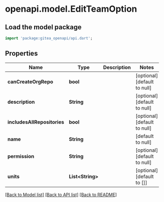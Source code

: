 # openapi.model.EditTeamOption

## Load the model package
```dart
import 'package:gitea_openapi/api.dart';
```

## Properties
Name | Type | Description | Notes
------------ | ------------- | ------------- | -------------
**canCreateOrgRepo** | **bool** |  | [optional] [default to null]
**description** | **String** |  | [optional] [default to null]
**includesAllRepositories** | **bool** |  | [optional] [default to null]
**name** | **String** |  | [default to null]
**permission** | **String** |  | [optional] [default to null]
**units** | **List&lt;String&gt;** |  | [optional] [default to []]

[[Back to Model list]](../README.md#documentation-for-models) [[Back to API list]](../README.md#documentation-for-api-endpoints) [[Back to README]](../README.md)


